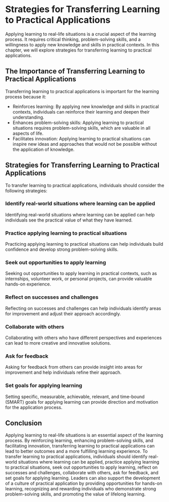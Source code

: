 Strategies for Transferring Learning to Practical Applications
=====================================================================================================================

Applying learning to real-life situations is a crucial aspect of the learning process. It requires critical thinking, problem-solving skills, and a willingness to apply new knowledge and skills in practical contexts. In this chapter, we will explore strategies for transferring learning to practical applications.

The Importance of Transferring Learning to Practical Applications
-----------------------------------------------------------------

Transferring learning to practical applications is important for the learning process because it:

* Reinforces learning: By applying new knowledge and skills in practical contexts, individuals can reinforce their learning and deepen their understanding.
* Enhances problem-solving skills: Applying learning to practical situations requires problem-solving skills, which are valuable in all aspects of life.
* Facilitates innovation: Applying learning to practical situations can inspire new ideas and approaches that would not be possible without the application of knowledge.

Strategies for Transferring Learning to Practical Applications
--------------------------------------------------------------

To transfer learning to practical applications, individuals should consider the following strategies:

### Identify real-world situations where learning can be applied

Identifying real-world situations where learning can be applied can help individuals see the practical value of what they have learned.

### Practice applying learning to practical situations

Practicing applying learning to practical situations can help individuals build confidence and develop strong problem-solving skills.

### Seek out opportunities to apply learning

Seeking out opportunities to apply learning in practical contexts, such as internships, volunteer work, or personal projects, can provide valuable hands-on experience.

### Reflect on successes and challenges

Reflecting on successes and challenges can help individuals identify areas for improvement and adjust their approach accordingly.

### Collaborate with others

Collaborating with others who have different perspectives and experiences can lead to more creative and innovative solutions.

### Ask for feedback

Asking for feedback from others can provide insight into areas for improvement and help individuals refine their approach.

### Set goals for applying learning

Setting specific, measurable, achievable, relevant, and time-bound (SMART) goals for applying learning can provide direction and motivation for the application process.

Conclusion
----------

Applying learning to real-life situations is an essential aspect of the learning process. By reinforcing learning, enhancing problem-solving skills, and facilitating innovation, transferring learning to practical applications can lead to better outcomes and a more fulfilling learning experience. To transfer learning to practical applications, individuals should identify real-world situations where learning can be applied, practice applying learning to practical situations, seek out opportunities to apply learning, reflect on successes and challenges, collaborate with others, ask for feedback, and set goals for applying learning. Leaders can also support the development of a culture of practical application by providing opportunities for hands-on learning, recognizing and rewarding individuals who demonstrate strong problem-solving skills, and promoting the value of lifelong learning.
